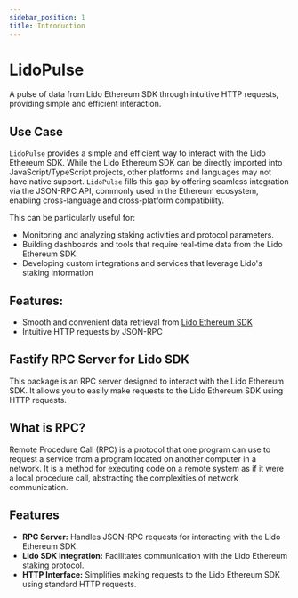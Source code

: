 ```yaml
---
sidebar_position: 1
title: Introduction
---
```


# LidoPulse

A pulse of data from Lido Ethereum SDK through intuitive HTTP requests, providing simple and efficient interaction.

## Use Case

`LidoPulse` provides a simple and efficient way to interact with the Lido Ethereum SDK. While the Lido Ethereum SDK can be directly imported into JavaScript/TypeScript projects, other platforms and languages may not have native support. `LidoPulse` fills this gap by offering seamless integration via the JSON-RPC API, commonly used in the Ethereum ecosystem, enabling cross-language and cross-platform compatibility.

This can be particularly useful for:

- Monitoring and analyzing staking activities and protocol parameters.
- Building dashboards and tools that require real-time data from the Lido Ethereum SDK.
- Developing custom integrations and services that leverage Lido's staking information

## Features:

- Smooth and convenient data retrieval from [Lido Ethereum SDK](/)
- Intuitive HTTP requests by JSON-RPC

## Fastify RPC Server for Lido SDK

This package is an RPC server designed to interact with the Lido Ethereum SDK. It allows you to easily make requests to the Lido Ethereum SDK using HTTP requests.

## What is RPC?

Remote Procedure Call (RPC) is a protocol that one program can use to request a service from a program located on another computer in a network. It is a method for executing code on a remote system as if it were a local procedure call, abstracting the complexities of network communication.

## Features

- **RPC Server:** Handles JSON-RPC requests for interacting with the Lido Ethereum SDK.
- **Lido SDK Integration:** Facilitates communication with the Lido Ethereum staking protocol.
- **HTTP Interface:** Simplifies making requests to the Lido Ethereum SDK using standard HTTP requests.
